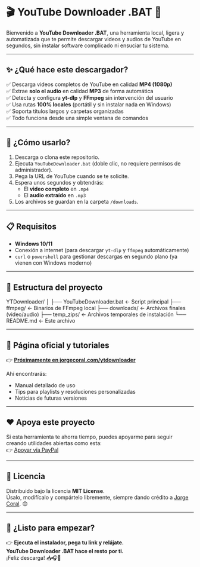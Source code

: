 # 🎬 YouTube Downloader .BAT 🚀

Bienvenido a **YouTube Downloader .BAT**, una herramienta local, ligera y automatizada que te permite descargar videos y audios de YouTube en segundos, sin instalar software complicado ni ensuciar tu sistema.

---

## ✨ ¿Qué hace este descargador?

✅ Descarga videos completos de YouTube en calidad **MP4 (1080p)**  
✅ Extrae **solo el audio** en calidad **MP3** de forma automática  
✅ Detecta y configura **yt-dlp** y **FFmpeg** sin intervención del usuario  
✅ Usa rutas **100% locales** (portátil y sin instalar nada en Windows)  
✅ Soporta títulos largos y carpetas organizadas  
✅ Todo funciona desde una simple ventana de comandos

---

## 🚀 ¿Cómo usarlo?

1. Descarga o clona este repositorio.
2. Ejecuta `YouTubeDownloader.bat` (doble clic, no requiere permisos de administrador).
3. Pega la URL de YouTube cuando se te solicite.
4. Espera unos segundos y obtendrás:
   - El **video completo** en `.mp4`
   - El **audio extraído** en `.mp3`
5. Los archivos se guardan en la carpeta `/downloads`.

---

## 📋 Requisitos

- **Windows 10/11**
- Conexión a internet (para descargar `yt-dlp` y `ffmpeg` automáticamente)
- `curl` o `powershell` para gestionar descargas en segundo plano (ya vienen con Windows moderno)

---

## 🧰 Estructura del proyecto

YTDownloader/
│
├── YouTubeDownloader.bat ← Script principal
├── ffmpeg/ ← Binarios de FFmpeg local
├── downloads/ ← Archivos finales (video/audio)
├── temp_zips/ ← Archivos temporales de instalación
└── README.md ← Este archivo

---

## 🌟 Página oficial y tutoriales

👉 [**Próximamente en jorgecoral.com/ytdownloader**](https://jorgecoral.com/ytdownloader)

Ahí encontrarás:
- Manual detallado de uso
- Tips para playlists y resoluciones personalizadas
- Noticias de futuras versiones

---

## ❤️ Apoya este proyecto

Si esta herramienta te ahorra tiempo, puedes apoyarme para seguir creando utilidades abiertas como esta:  
👉 [Apoyar vía PayPal](https://paypal.me/jorgecoralt)

---

## 📄 Licencia

Distribuido bajo la licencia **MIT License**.  
Úsalo, modifícalo y compártelo libremente, siempre dando crédito a [Jorge Coral](https://jorgecoral.com). 😊

---

## 🎯 ¿Listo para empezar?

👉 **Ejecuta el instalador, pega tu link y relájate.  
YouTube Downloader .BAT hace el resto por ti.**  
¡Feliz descarga! 📥🎧🚀

